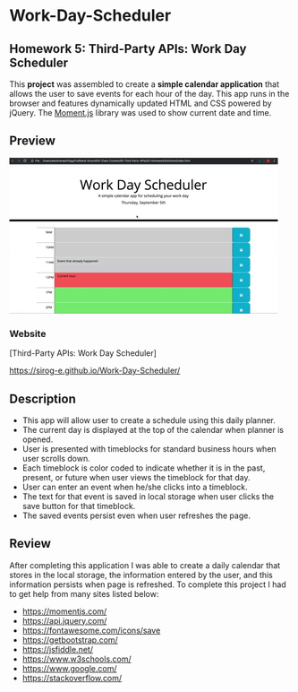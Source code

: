# Work-Day-Scheduler

## Homework 5:  Third-Party APIs: Work Day Scheduler

This **project** was assembled to create a **simple calendar application** that allows the user to save events for each hour of the day. This app runs in the browser and features dynamically updated HTML and CSS powered by jQuery. The [Moment.js](https://momentjs.com/) library was used to show current date and time.

## Preview
![Work Day Scheduler](./Work-Day-Scheduler-Preview.gif)

### Website

[Third-Party APIs: Work Day Scheduler]

https://sirog-e.github.io/Work-Day-Scheduler/


## Description

- This app will allow user to create a schedule using this daily planner.
- The current day is displayed at the top of the calendar when planner is opened. 
- User is presented with timeblocks for standard business hours when user scrolls down. 
- Each timeblock is color coded to indicate whether it is in the past, present, or future when user views the timeblock for that day.
- User can enter an event when he/she clicks into a timeblock.
- The text for that event is saved in local storage when user clicks the save button for that timeblock.
- The saved events persist even when user refreshes the page. 


## Review

After completing this application I was able to create a daily calendar that stores in the local storage, the information entered by the user, and this information persists when page is refreshed. To complete this project I had to get help from many sites listed below:

* https://momentjs.com/
* https://api.jquery.com/
* https://fontawesome.com/icons/save
* https://getbootstrap.com/
* https://jsfiddle.net/
* https://www.w3schools.com/
* https://www.google.com/
* https://stackoverflow.com/